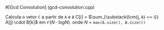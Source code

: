 #[Gcd Convolution] (gcd-convolution.cpp)

Calcula o vetor `C` a partir de `A` e `B` C[i] = $\sum_{\substack{lcm(j, k) == i}} A[j] \cdot B[k]$ em $\mathcal{O}(N \cdot log N)$.
onde $N$ = `max(A.size(), B.size())`
